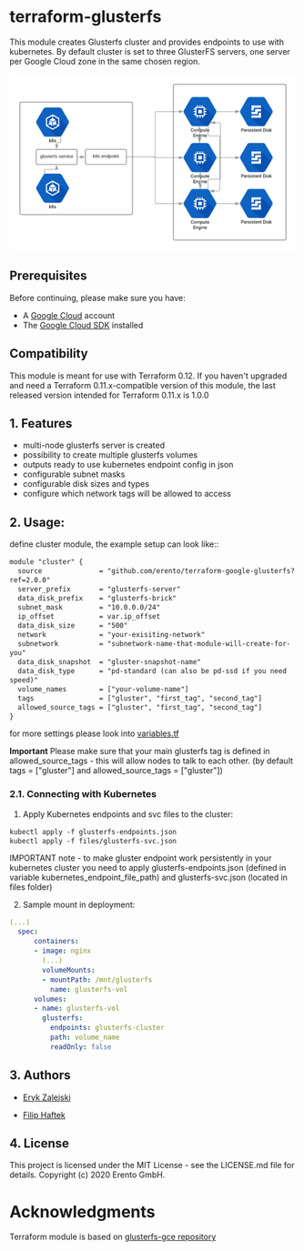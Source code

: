 # terraform-glusterfs
This module creates Glusterfs cluster and provides endpoints to use with kubernetes. By default cluster is set to three GlusterFS servers, one server per Google Cloud zone in the same chosen region.

![Architecture](images/glusterf-gce-architecture.png)

## Prerequisites

Before continuing, please make sure you have:

* A [Google Cloud](https://cloud.google.com) account
* The [Google Cloud SDK](https://cloud.google.com/sdk/) installed

## Compatibility
This module is meant for use with Terraform 0.12. If you haven't upgraded and need a Terraform 0.11.x-compatible version of this module, the last released version intended for Terraform 0.11.x is 1.0.0

## 1. Features

- multi-node glusterfs server is created 
- possibility to create multiple glusterfs volumes
- outputs ready to use kubernetes endpoint config in json
- configurable subnet masks
- configurable disk sizes and types
- configure which network tags will be allowed to access


## 2. Usage:

define cluster module, the example setup can look like::

```hcl
module "cluster" {
  source              = "github.com/erento/terraform-google-glusterfs?ref=2.0.0"
  server_prefix       = "glusterfs-server"
  data_disk_prefix    = "glusterfs-brick"
  subnet_mask         = "10.0.0.0/24"
  ip_offset           = var.ip_offset
  data_disk_size      = "500"
  network             = "your-exisiting-network"
  subnetwork          = "subnetwork-name-that-module-will-create-for-you"
  data_disk_snapshot  = "gluster-snapshot-name"
  data_disk_type      = "pd-standard (can also be pd-ssd if you need speed)"
  volume_names        = ["your-volume-name"]
  tags                = ["gluster", "first_tag", "second_tag"]
  allowed_source_tags = ["gluster", "first_tag", "second_tag"]
}
```

for more settings please look into [variables.tf](variables.tf)

**Important** Please make sure that your main glusterfs tag is defined in allowed_source_tags - this will allow nodes to talk to each other. (by default tags = ["gluster"] and allowed_source_tags = ["gluster"])

### 2.1. Connecting with Kubernetes

1. Apply Kubernetes endpoints and svc files to the cluster:
```
kubectl apply -f glusterfs-endpoints.json
kubectl apply -f files/glusterfs-svc.json
```
IMPORTANT note - to make gluster endpoint work persistently in your kubernetes cluster you need to apply glusterfs-endpoints.json (defined in variable kubernetes_endpoint_file_path) and glusterfs-svc.json (located in files folder)

2. Sample mount in deployment:
```yml
(...)
  spec:
      containers:
      - image: nginx
        (...)
        volumeMounts:
        - mountPath: /mnt/glusterfs
          name: glusterfs-vol
      volumes:
      - name: glusterfs-vol
        glusterfs:
          endpoints: glusterfs-cluster
          path: volume_name
          readOnly: false
```

## 3. Authors

- [Eryk Zalejski](https://github.com/ezalejski)

- [Filip Haftek](https://github.com/filiphaftek)


## 4. License

This project is licensed under the MIT License - see the LICENSE.md file for details.
Copyright (c) 2020 Erento GmbH.

# Acknowledgments

Terraform module is based on [glusterfs-gce repository](https://github.com/rimusz/glusterfs-gce)
